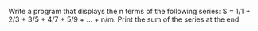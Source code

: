 Write a program that displays the n terms of the following series:
S = 1/1 + 2/3 + 3/5 + 4/7 + 5/9 + ... + n/m.
Print the sum of the series at the end.